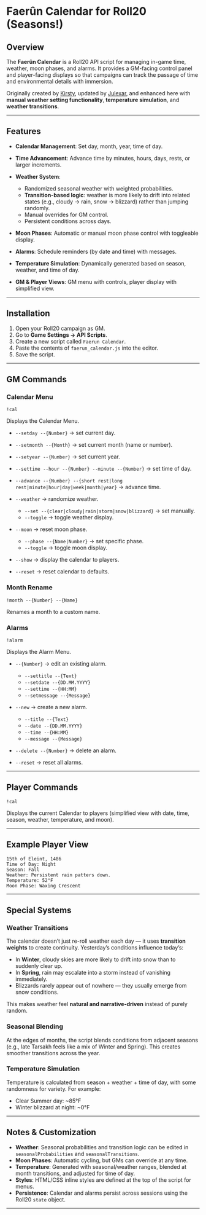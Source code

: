 # Faerûn Calendar for Roll20 (Seasons!)

## Overview

The **Faerûn Calendar** is a Roll20 API script for managing in-game time, weather, moon phases, and alarms. It provides a GM-facing control panel and player-facing displays so that campaigns can track the passage of time and environmental details with immersion.

Originally created by [Kirsty](https://app.roll20.net/users/1165285/kirsty), updated by [Julexar](https://app.roll20.net/users/9989180/julexar), and enhanced here with **manual weather setting functionality**, **temperature simulation**, and **weather transitions**.

---

## Features

* **Calendar Management**: Set day, month, year, time of day.
* **Time Advancement**: Advance time by minutes, hours, days, rests, or larger increments.
* **Weather System**:

  * Randomized seasonal weather with weighted probabilities.
  * **Transition-based logic**: weather is more likely to drift into related states (e.g., cloudy → rain, snow → blizzard) rather than jumping randomly.
  * Manual overrides for GM control.
  * Persistent conditions across days.
* **Moon Phases**: Automatic or manual moon phase control with toggleable display.
* **Alarms**: Schedule reminders (by date and time) with messages.
* **Temperature Simulation**: Dynamically generated based on season, weather, and time of day.
* **GM & Player Views**: GM menu with controls, player display with simplified view.

---

## Installation

1. Open your Roll20 campaign as GM.
2. Go to **Game Settings → API Scripts**.
3. Create a new script called `Faerun Calendar`.
4. Paste the contents of `faerun_calendar.js` into the editor.
5. Save the script.

---

## GM Commands

### Calendar Menu

```text
!cal
```

Displays the Calendar Menu.

* `--setday --{Number}` → set current day.
* `--setmonth --{Month}` → set current month (name or number).
* `--setyear --{Number}` → set current year.
* `--settime --hour --{Number} --minute --{Number}` → set time of day.
* `--advance --{Number} --{short rest|long rest|minute|hour|day|week|month|year}` → advance time.
* `--weather` → randomize weather.

  * `--set --{clear|cloudy|rain|storm|snow|blizzard}` → set manually.
  * `--toggle` → toggle weather display.
* `--moon` → reset moon phase.

  * `--phase --{Name|Number}` → set specific phase.
  * `--toggle` → toggle moon display.
* `--show` → display the calendar to players.
* `--reset` → reset calendar to defaults.

### Month Rename

```text
!month --{Number} --{Name}
```

Renames a month to a custom name.

### Alarms

```text
!alarm
```

Displays the Alarm Menu.

* `--{Number}` → edit an existing alarm.

  * `--settitle --{Text}`
  * `--setdate --{DD.MM.YYYY}`
  * `--settime --{HH:MM}`
  * `--setmessage --{Message}`
* `--new` → create a new alarm.

  * `--title --{Text}`
  * `--date --{DD.MM.YYYY}`
  * `--time --{HH:MM}`
  * `--message --{Message}`
* `--delete --{Number}` → delete an alarm.
* `--reset` → reset all alarms.

---

## Player Commands

```text
!cal
```

Displays the current Calendar to players (simplified view with date, time, season, weather, temperature, and moon).

---

## Example Player View

```
15th of Eleint, 1486
Time of Day: Night
Season: Fall
Weather: Persistent rain patters down.
Temperature: 52°F
Moon Phase: Waxing Crescent
```

---

## Special Systems

### Weather Transitions

The calendar doesn’t just re-roll weather each day — it uses **transition weights** to create continuity. Yesterday’s conditions influence today’s:

* In **Winter**, cloudy skies are more likely to drift into snow than to suddenly clear up.
* In **Spring**, rain may escalate into a storm instead of vanishing immediately.
* Blizzards rarely appear out of nowhere — they usually emerge from snow conditions.

This makes weather feel **natural and narrative-driven** instead of purely random.

### Seasonal Blending

At the edges of months, the script blends conditions from adjacent seasons (e.g., late Tarsakh feels like a mix of Winter and Spring). This creates smoother transitions across the year.

### Temperature Simulation

Temperature is calculated from season + weather + time of day, with some randomness for variety. For example:

* Clear Summer day: \~85°F
* Winter blizzard at night: \~0°F

---

## Notes & Customization

* **Weather**: Seasonal probabilities and transition logic can be edited in `seasonalProbabilities` and `seasonalTransitions`.
* **Moon Phases**: Automatic cycling, but GMs can override at any time.
* **Temperature**: Generated with seasonal/weather ranges, blended at month transitions, and adjusted for time of day.
* **Styles**: HTML/CSS inline styles are defined at the top of the script for menus.
* **Persistence**: Calendar and alarms persist across sessions using the Roll20 `state` object.

---

